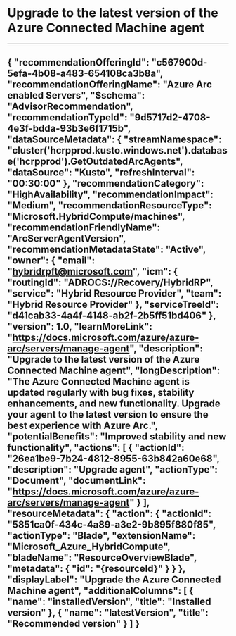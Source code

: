 <properties
    pageTitle="Upgrade to the latest version of the Azure Connected Machine agent"
    description="Upgrade to the latest version of the Azure Connected Machine agent"
    authors="hybridrpft"
    ms.author="hybridrpft"
    articleId="9d5717d2-4708-4e3f-bdda-93b3e6f1715b_Public"
    selfHelpType="advisorRecommendationMetadata"
    cloudEnvironments="Public, USSec, USNat"
    ownershipId="Compute_HybridResourceProvider"
/>
# Upgrade to the latest version of the Azure Connected Machine agent
---
{
  "recommendationOfferingId": "c567900d-5efa-4b08-a483-654108ca3b8a",
  "recommendationOfferingName": "Azure Arc enabled Servers",
  "$schema": "AdvisorRecommendation",
  "recommendationTypeId": "9d5717d2-4708-4e3f-bdda-93b3e6f1715b",
  "dataSourceMetadata": {
    "streamNamespace": "cluster('hcrpprod.kusto.windows.net').database('hcrpprod').GetOutdatedArcAgents",
    "dataSource": "Kusto",
    "refreshInterval": "00:30:00"
  },
  "recommendationCategory": "HighAvailability",
  "recommendationImpact": "Medium",
  "recommendationResourceType": "Microsoft.HybridCompute/machines",
  "recommendationFriendlyName": "ArcServerAgentVersion",
  "recommendationMetadataState": "Active",
  "owner": {
    "email": "hybridrpft@microsoft.com",
    "icm": {
      "routingId": "ADROCS://Recovery/HybridRP",
      "service": "Hybrid Resource Provider",
      "team": "Hybrid Resource Provider"
    },
    "serviceTreeId": "d41cab33-4a4f-4148-ab2f-2b5ff51bd406"
  },
  "version": 1.0,
  "learnMoreLink": "https://docs.microsoft.com/azure/azure-arc/servers/manage-agent",
  "description": "Upgrade to the latest version of the Azure Connected Machine agent",
  "longDescription": "The Azure Connected Machine agent is updated regularly with bug fixes, stability enhancements, and new functionality. Upgrade your agent to the latest version to ensure the best experience with Azure Arc.",
  "potentialBenefits": "Improved stability and new functionality",
  "actions": [
    {
      "actionId": "26ea1be9-7b24-4812-8955-63b842a60e68",
      "description": "Upgrade agent",
      "actionType": "Document",
      "documentLink": "https://docs.microsoft.com/azure/azure-arc/servers/manage-agent"
    }
  ],
  "resourceMetadata": {
    "action": {
      "actionId": "5851ca0f-434c-4a89-a3e2-9b895f880f85",
      "actionType": "Blade",
      "extensionName": "Microsoft_Azure_HybridCompute",
      "bladeName": "ResourceOverviewBlade",
      "metadata": {
        "id": "{resourceId}"
      }
    }
  },
  "displayLabel": "Upgrade the Azure Connected Machine agent",
  "additionalColumns": [
      {
          "name": "installedVersion",
          "title": "Installed version"
      },
      {
          "name": "latestVersion",
          "title": "Recommended version"
      }
  ]
}
---
